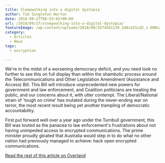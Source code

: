 ```yaml
---
title: Sleepwalking into a digital dystopia
author: Tim Singleton Norton
date: 2018-09-27T06:53:02+00:00
url: /2018/09/27/sleepwalking-into-a-digital-dystopia/
featureImage: /wp-content/uploads/2018/09/3574581139_1d8c431cd2_z-600x250-1.jpg
category:
  - Articles
  - News
tags:
  - encryption

---
```

We're in the midst of a worsening democracy deficit, and you need look no further to see this on full display than within the shambolic process around the Telecommunications and Other Legislation Amendment (Assistance and Access) Bill. This Bill will introduce unprecedented new powers for government and law enforcement, and Coalition politicians are treating the public, and our concerns about it, with utter contempt. The Liberal/National strain of 'tough on crime' has mutated during the never-ending war on terror, the most recent result being yet another trampling of democratic accountability.

First put forward well over a year ago under the Turnbull government, this Bill was touted as the panacea to law enforcement's frustrations about not having unimpeded access to encrypted communications. The prime minister proudly gloated that Australia would step in to do what no other nation had previously managed to achieve: hack open encrypted communications.

[Read the rest of this article on Overland][1]

 [1]: https://overland.org.au/2018/09/sleepwalking-into-a-digital-dystopia/
